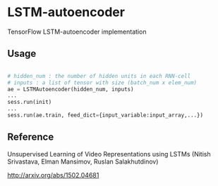 # LSTM-autoencoder
TensorFlow LSTM-autoencoder implementation

## Usage
```python

# hidden_num : the number of hidden units in each RNN-cell
# inputs : a list of tensor with size (batch_num x elem_num)
ae = LSTMAutoencoder(hidden_num, inputs)
...
sess.run(init)
...
sess.run(ae.train, feed_dict={input_variable:input_array,...})
```

## Reference
Unsupervised Learning of Video Representations using LSTMs (Nitish Srivastava, Elman Mansimov, Ruslan Salakhutdinov)

http://arxiv.org/abs/1502.04681
